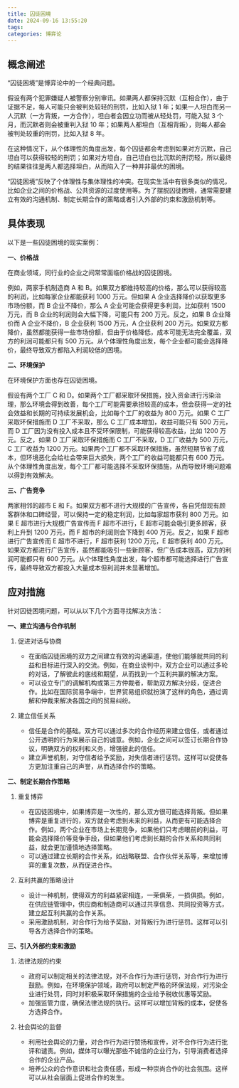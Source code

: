 ```yaml
---
title: 囚徒困境
date: 2024-09-16 13:55:20
tags:
categories: 博弈论
---
```

## 概念阐述

“囚徒困境”是博弈论中的一个经典问题。

<!-- more -->

假设有两个犯罪嫌疑人被警察分别审讯。如果两人都保持沉默（互相合作），由于证据不足，每人可能只会被判处较轻的刑罚，比如入狱 1 年；如果一人坦白而另一人沉默（一方背叛，一方合作），坦白者会因立功而被从轻处罚，可能入狱 3 个月，而沉默者则会被重判入狱 10 年；如果两人都坦白（互相背叛），则每人都会被判处较重的刑罚，比如入狱 8 年。

在这种情况下，从个体理性的角度出发，每个囚徒都会考虑到如果对方沉默，自己坦白可以获得较轻的刑罚；如果对方坦白，自己坦白也比沉默的刑罚轻，所以最终的结果往往是两人都选择坦白，从而陷入了一种并非最优的困境。

“囚徒困境”反映了个体理性与集体理性的冲突。在现实生活中有很多类似的情况，比如企业之间的价格战、公共资源的过度使用等。为了摆脱囚徒困境，通常需要建立有效的沟通机制、制定长期合作的策略或者引入外部的约束和激励机制等。

## 具体表现

以下是一些囚徒困境的现实案例：

**一、价格战**

在商业领域，同行业的企业之间常常面临价格战的囚徒困境。

例如，两家手机制造商 A 和 B。如果双方都维持较高的价格，那么可以获得较高的利润，比如每家企业都能获利 1000 万元。但如果 A 企业选择降价以获取更多市场份额，而 B 企业不降价，那么 A 企业可能会获得更多利润，比如获利 1500 万元，而 B 企业的利润则会大幅下降，可能只有 200 万元。反之，如果 B 企业降价而 A 企业不降价，B 企业获利 1500 万元，A 企业获利 200 万元。如果双方都降价，虽然都能获得一些市场份额，但由于价格降低，成本可能无法完全覆盖，双方的利润可能都只有 500 万元。从个体理性角度出发，每个企业都可能会选择降价，最终导致双方都陷入利润较低的困境。

**二、环境保护**

在环境保护方面也存在囚徒困境。

假设有两个工厂 C 和 D。如果两个工厂都采取环保措施，投入资金进行污染治理，那么环境会得到改善，每个工厂可能需要承担较高的成本，但会获得一定的社会效益和长期的可持续发展机会，比如每个工厂的收益为 800 万元。如果 C 工厂采取环保措施而 D 工厂不采取，那么 C 工厂成本增加，收益可能只有 500 万元，而 D 工厂因为没有投入成本且不受环保限制，可能获得较高收益，比如 1200 万元。反之，如果 D 工厂采取环保措施而 C 工厂不采取，D 工厂收益为 500 万元，C 工厂收益为 1200 万元。如果两个工厂都不采取环保措施，虽然短期节省了成本，但环境恶化会给社会带来巨大损失，两个工厂的收益可能都只有 600 万元。从个体理性角度出发，每个工厂都可能选择不采取环保措施，从而导致环境问题难以得到有效解决。

**三、广告竞争**

两家相邻的超市 E 和 F。如果双方都不进行大规模的广告宣传，各自凭借现有顾客群体和口碑经营，可以保持一定的稳定利润，比如每家超市获利 800 万元。如果 E 超市进行大规模广告宣传而 F 超市不进行，E 超市可能会吸引更多顾客，获利上升到 1200 万元，而 F 超市的利润则会下降到 400 万元。反之，如果 F 超市进行广告宣传而 E 超市不进行，F 超市获利 1200 万元，E 超市获利 400 万元。如果双方都进行广告宣传，虽然都能吸引一些新顾客，但广告成本很高，双方的利润可能都只有 600 万元。从个体理性角度出发，每个超市都可能选择进行广告宣传，最终导致双方都投入大量成本但利润并未显著增加。

## 应对措施

针对囚徒困境问题，可以从以下几个方面寻找解决方法：

**一、建立沟通与合作机制**

1. 促进对话与协商
   - 在面临囚徒困境的双方之间建立有效的沟通渠道，使他们能够就共同的利益和目标进行深入的交流。例如，在商业谈判中，双方企业可以通过多轮的对话，了解彼此的底线和期望，从而找到一个互利共赢的解决方案。
   - 可以设立专门的调解机构或第三方仲裁者，帮助双方解决分歧，促进合作。比如在国际贸易争端中，世界贸易组织就扮演了这样的角色，通过调解和仲裁来解决各国之间的贸易纠纷。

2. 建立信任关系
   - 信任是合作的基础。双方可以通过多次的合作经历来建立信任，或者通过公开透明的行为来展示自己的诚意。例如，企业之间可以签订长期合作协议，明确双方的权利和义务，增强彼此的信任。
   - 建立声誉机制，对守信者给予奖励，对失信者进行惩罚。这样可以促使各方更加注重自己的声誉，从而选择合作的策略。

**二、制定长期合作策略**

1. 重复博弈
   - 在囚徒困境中，如果博弈是一次性的，那么双方很可能选择背叛。但如果博弈是重复进行的，双方就会考虑到未来的利益，从而更有可能选择合作。例如，两个企业在市场上长期竞争，如果他们只考虑眼前的利益，可能会选择降价等竞争手段，但如果他们考虑到长期的合作关系和共同利益，就会更加谨慎地选择策略。
   - 可以通过建立长期的合作关系，如战略联盟、合作伙伴关系等，来增加博弈的重复次数，从而促进合作。

2. 互利共赢的策略设计
   - 设计一种机制，使得双方的利益紧密相连，一荣俱荣，一损俱损。例如，在供应链管理中，供应商和制造商可以通过共享信息、共同投资等方式，建立起互利共赢的合作关系。
   - 采用激励机制，对合作行为给予奖励，对背叛行为进行惩罚。这样可以引导各方选择合作的策略。

**三、引入外部约束和激励**

1. 法律法规的约束
   - 政府可以制定相关的法律法规，对不合作行为进行惩罚，对合作行为进行鼓励。例如，在环境保护领域，政府可以制定严格的环保法规，对污染企业进行处罚，同时对积极采取环保措施的企业给予税收优惠等奖励。
   - 加强监管力度，确保法律法规的执行。这样可以增加背叛的成本，促使各方选择合作。

2. 社会舆论的监督
   - 利用社会舆论的力量，对合作行为进行赞扬和宣传，对不合作行为进行批评和谴责。例如，媒体可以曝光那些不诚信的企业行为，引导消费者选择合作的企业产品。
   - 培养公众的合作意识和社会责任感，形成一种崇尚合作的社会氛围。这样可以从社会层面上促进合作的发生。